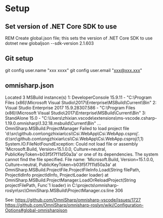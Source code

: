 # Setup

## Set version of .NET Core SDK to use

REM Create global.json file; this sets the version of .NET Core SDK to use
dotnet new globaljson --sdk-version 2.1.603

## Git setup

git config user.name "xxx xxxx"
git config user.email "xxx@xxx.xxx"

## omnisharp.json

[info]: OmniSharp.MSBuild.Discovery.MSBuildLocator
        Located 3 MSBuild instance(s)
            1: DeveloperConsole 15.9.11 -                     "C:\Program Files (x86)\Microsoft Visual Studio\2017\Enterprise\MSBuild\Current\Bin"
            2: Visual Studio Enterprise 2017 15.9.28307.586 - "C:\Program Files (x86)\Microsoft Visual Studio\2017\Enterprise\MSBuild\Current\Bin"
            3: StandAlone 15.0 - "C:\Users\zhixian\.vscode\extensions\ms-vscode.csharp-1.19.0\.omnisharp\1.32.18\.msbuild\Current\Bin"
...
OmniSharp.MSBuild.ProjectManager
        Failed to load project file 'd:\src\github.com\ongzhixian\csi\Csi.WebApp\Csi.WebApp.csproj'.
d:\src\github.com\ongzhixian\csi\Csi.WebApp\Csi.WebApp.csproj(1,1)
System.IO.FileNotFoundException: Could not load file or assembly 'Microsoft.Build, Version=15.1.0.0, Culture=neutral, PublicKeyToken=b03f5f7f11d50a3a' or one of its dependencies. The system cannot find the file specified.
File name: 'Microsoft.Build, Version=15.1.0.0, Culture=neutral, PublicKeyToken=b03f5f7f11d50a3a'
   at OmniSharp.MSBuild.ProjectFile.ProjectFileInfo.Load(String filePath, ProjectIdInfo projectIdInfo, ProjectLoader loader)
   at OmniSharp.MSBuild.ProjectManager.LoadOrReloadProject(String projectFilePath, Func`1 loader) in C:\projects\omnisharp-roslyn\src\OmniSharp.MSBuild\ProjectManager.cs:line 306


See:
https://github.com/OmniSharp/omnisharp-vscode/issues/1727
https://github.com/OmniSharp/omnisharp-roslyn/wiki/Configuration-Options#global-omnisharpjson
